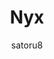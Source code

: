 ---
title: Nyx
author: satoru8
description_markdown: >-
  A simple yet complex theme.
github: https://github.com/satoru8/
download: https://github.com/satoru8/Nyx/blob/master/Nyx.theme.css
demo: https://cdn.rawgit.com/satoru8/Nyx/master/Nyx.theme.css
support: http://discord.gg/fjvwb95
style: dark
tags:
images:
  - name: Nyx Preview
    image: https://my.mixtape.moe/jmgpky.png
layout: product
ghcommentid: 19
---